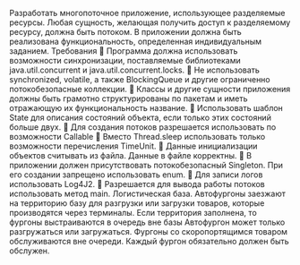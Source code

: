 Разработать многопоточное приложение, использующее разделяемые
ресурсы. Любая сущность, желающая получить доступ к разделяемому
ресурсу, должна быть потоком. В приложении должна быть реализована
функциональность, определенная индивидуальным заданием.
Требования
 Программа должна использовать возможности синхронизации, поставляемые
библиотеками java.util.concurrent и java.util.concurrent.locks.
 Не использовать synchronized, volatile, а также BlockingQueue и другие ограниченно
потокобезопасные коллекции.
 Классы и другие сущности приложения должны быть грамотно структурированы по пакетам
и иметь отражающую их функциональность название.
 Использовать шаблон State для описания состояний объекта, если только этих состояний
больше двух.
 Для создания потоков разрешается использовать по возможности Callable
 Вместо Thread.sleep использовать только возможности перечисления TimeUnit.
 Данные инициализации объектов считывать из файла. Данные в файле корректны.
 В приложении должен присутствовать потокобезопасный Singleton. При его создании
запрещено использовать enum.
 Для записи логов использовать Log4J2.
 Разрешается для вывода работы потоков использовать метод main.
Логистическая база. Автофургоны заезжают на территорию базу для разгрузки или
загрузки товаров, которые производятся через терминалы. Если территория заполнена,
то фургоны выстраиваются в очередь вне базы Автофургон может только разгружаться
или загружаться. Фургоны со скоропортящимся товаром обслуживаются вне очереди.
Каждый фургон обязательно должен быть обслужен.
